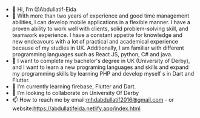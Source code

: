 - 👋 Hi, I’m @Abdullatif-Eida
- 👀 With more than two years of experience and good time management abilities, I can develop mobile applications in a flexible manner. I have a proven ability to work well with clients, solid problem-solving skill, and teamwork experience. I have a constant appetite for knowledge and new endeavours with a lot of practical and academical experience because of my studies in UK. Additionally, I am familiar with different programming languages such as React JS, python, C# and java.
- 🥅 I want to complete my bachelor's degree in UK (University of Derby), and I want to learn a new programing languages and skills and expand my programming skills by learning PHP and develop myself s in Dart and Flutter.
- 🌱 I’m currently learning firebase, Flutter and Dart.
- 💞️ I’m looking to collaborate on University Of Derby
- 📫 How to reach me by email:mhdabdullatif2016@gmail.com - or website:https://abdullatifeida.netlify.app/index.html

<!---
Abdullatif-Eida/Abdullatif-Eida is a ✨ special ✨ repository because its `README.md` (this file) appears on your GitHub profile.
You can click the Preview link to take a look at your changes.
--->
